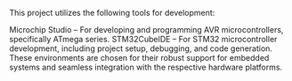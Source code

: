 This project utilizes the following tools for development:

Microchip Studio – For developing and programming AVR microcontrollers, specifically ATmega series.
STM32CubeIDE – For STM32 microcontroller development, including project setup, debugging, and code generation.
These environments are chosen for their robust support for embedded systems and seamless integration with the respective hardware platforms.

